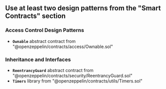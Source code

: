 ## Use at least two design patterns from the "Smart Contracts" section

### Access Control Design Patterns
- **`Ownable`** abstract contract from "@openzeppelin/contracts/access/Ownable.sol"

### Inheritance and Interfaces
- **`ReentrancyGuard`** abstract contract from "@openzeppelin/contracts/security/ReentrancyGuard.sol"
- **`Timers`** library from "@openzeppelin/contracts/utils/Timers.sol"
